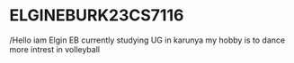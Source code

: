 # ELGINEBURK23CS7116
/Hello iam Elgin EB
currently studying UG in karunya
my hobby is to dance
more intrest in volleyball
